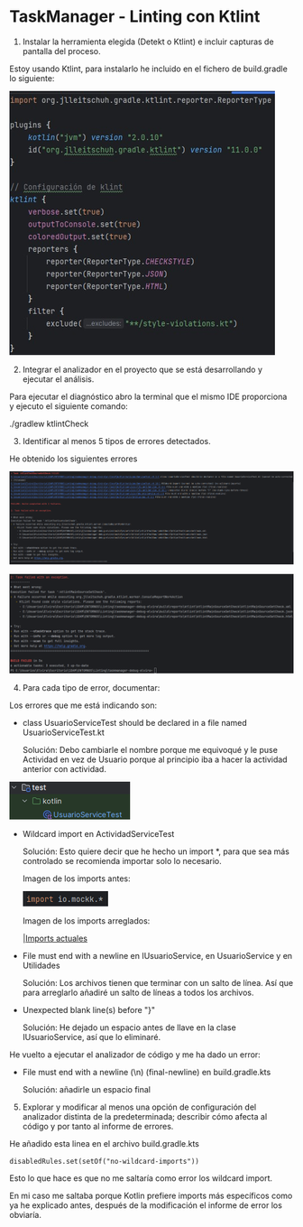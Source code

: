 # TaskManager - Linting con Ktlint

1. Instalar la herramienta elegida (Detekt o Ktlint) e incluir capturas de pantalla del proceso.
    
Estoy usando Ktlint, para instalarlo he incluido en el fichero de build.gradle lo siguiente:
   
![Configuración de ktlint](./src/main/kotlin/images/add_ktlint.jpg)

2. Integrar el analizador en el proyecto que se está desarrollando y ejecutar el análisis.

Para ejecutar el diagnóstico abro la terminal que el mismo IDE proporciona y ejecuto el siguiente comando:

   ./gradlew ktlintCheck

3. Identificar al menos 5 tipos de errores detectados.

He obtenido los siguientes errores

![Diagnóstico 1](./src/main/kotlin/images/diagnostico1.png)

![Diagnóstico 2](./src/main/kotlin/images/diagnostico2.png)

4. Para cada tipo de error, documentar:

Los errores que me está indicando son:

- class UsuarioServiceTest should be declared in a file named UsuarioServiceTest.kt

   Solución: Debo cambiarle el nombre porque me equivoqué y le puse Actividad en vez de Usuario porque al principio iba a hacer la actividad anterior con actividad.

![Solucionado problema con el nombre del archivo de test](./src/main/kotlin/images/cambioNombre.png)


-  Wildcard import en ActividadServiceTest
   
   Solución: Esto quiere decir que he hecho un import *, para que sea más controlado se recomienda importar solo lo necesario.

    Imagen de los imports antes:

    ![Cómo estaban los imports antes](./src/main/kotlin/images/importsantes.png)

    Imagen de los imports arreglados:

    |[Imports actuales](./src/main/kotlin/images/importdespues.png)



- File must end with a newline en IUsuarioService, en UsuarioService y en Utilidades

   Solución: Los archivos tienen que terminar con un salto de línea. Así que para arreglarlo añadiré un salto de líneas a todos los archivos.

- Unexpected blank line(s) before "}"

   Solución: He dejado un espacio antes de llave en la clase IUsuarioService, así que lo eliminaré.

He vuelto a ejecutar el analizador de código y me ha dado un error:

- File must end with a newline (\n) (final-newline) en build.gradle.kts

    Solución: añadirle un espacio final

5. Explorar y modificar al menos una opción de configuración del analizador distinta de la predeterminada; describir cómo afecta al código y por tanto al informe de errores.

He añadido esta linea en el archivo build.gradle.kts

    disabledRules.set(setOf("no-wildcard-imports"))

Esto lo que hace es que no me saltaría como error los wildcard import.

En mi caso me saltaba porque Kotlin prefiere imports más específicos como ya he explicado antes, después de la modificación el informe de error los obviaría.